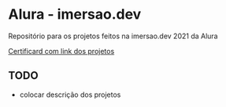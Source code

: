 # Alura - imersao.dev

Repositório para os projetos feitos na imersao.dev 2021 da Alura

[Certificard com link dos projetos](https://danielfarah54.github.io/imersaodev-alura/7_certificard/)


## TODO

* colocar descrição dos projetos

